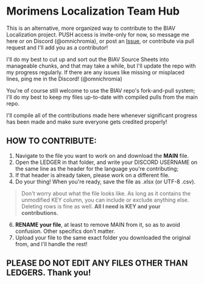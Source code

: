 # Morimens Localization Team Hub


This is an alternative, more organized way to contribute to the BIAV Localization project. PUSH access is invite-only for now, so message me here or on Discord (@omnichromia), or post an [Issue](https://github.com/omnichromia/morimens-volunteer-coordination/issues), or contribute via pull request and I'll add you as a contributor! 

I'll do my best to cut up and sort out the BIAV Source Sheets into manageable chunks, and that may take a while, but I'll update the repo with my progress regularly. If there are any issues like missing or misplaced lines, ping me in the Discord! (@omnichromia)

You're of course still welcome to use the BIAV repo's fork-and-pull system; I'll do my best to keep my files up-to-date with compiled pulls from the main repo.

I'll compile all of the contributions made here whenever significant progress has been made and make sure everyone gets credited properly!


## HOW TO CONTRIBUTE:

1. Navigate to the file you want to work on and download the **MAIN** file.
2. Open the LEDGER in that folder, and write your DISCORD USERNAME on the same line as the header for the language you're contributing;
3. If that header is already taken, please work on a different file.
4. Do your thing! When you're ready, save the file as .xlsx (or UTF-8 .csv).
> Don't worry about what the file looks like. As long as it contains the unmodified KEY column, you can include or exclude anything else.
> Deleting rows is fine as well. **All I need is KEY and your contributions.**
6. **RENAME your file**, at least to remove MAIN from it, so as to avoid confusion. Other specifics don't matter.
7. Upload your file to the same exact folder you downloaded the original from, and I'll handle the rest!



## PLEASE DO NOT EDIT ANY FILES OTHER THAN LEDGERS. Thank you!


